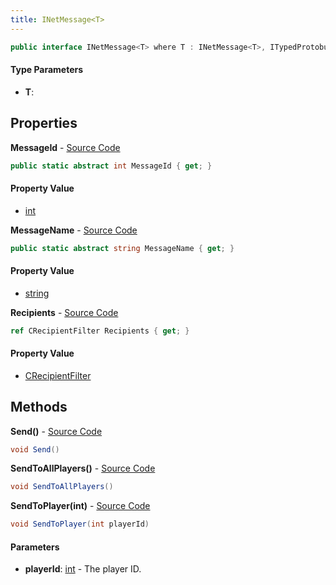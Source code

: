 ```yaml
---
title: INetMessage<T>
---
```


```csharp
public interface INetMessage<T> where T : INetMessage<T>, ITypedProtobuf<T>, IDisposable
```

#### Type Parameters

- **T**: 

## Properties

**MessageId** - [Source Code](https://github.com/swiftly-solution/swiftlys2/blob/main/managed/src/SwiftlyS2.Shared/Modules/NetMessages/INetMessage.cs#L7)

```csharp
public static abstract int MessageId { get; }
```

#### Property Value

- [int](https://learn.microsoft.com/dotnet/api/system.int32)

**MessageName** - [Source Code](https://github.com/swiftly-solution/swiftlys2/blob/main/managed/src/SwiftlyS2.Shared/Modules/NetMessages/INetMessage.cs#L8)

```csharp
public static abstract string MessageName { get; }
```

#### Property Value

- [string](https://learn.microsoft.com/dotnet/api/system.string)

**Recipients** - [Source Code](https://github.com/swiftly-solution/swiftlys2/blob/main/managed/src/SwiftlyS2.Shared/Modules/NetMessages/INetMessage.cs#L10)

```csharp
ref CRecipientFilter Recipients { get; }
```

#### Property Value

- [CRecipientFilter](/docs/api/shared/natives/crecipientfilter)

## Methods

**Send()** - [Source Code](https://github.com/swiftly-solution/swiftlys2/blob/main/managed/src/SwiftlyS2.Shared/Modules/NetMessages/INetMessage.cs#L14)

```csharp
void Send()
```

**SendToAllPlayers()** - [Source Code](https://github.com/swiftly-solution/swiftlys2/blob/main/managed/src/SwiftlyS2.Shared/Modules/NetMessages/INetMessage.cs#L19)

```csharp
void SendToAllPlayers()
```

**SendToPlayer(int)** - [Source Code](https://github.com/swiftly-solution/swiftlys2/blob/main/managed/src/SwiftlyS2.Shared/Modules/NetMessages/INetMessage.cs#L25)

```csharp
void SendToPlayer(int playerId)
```

#### Parameters

- **playerId**: [int](https://learn.microsoft.com/dotnet/api/system.int32) - The player ID.

